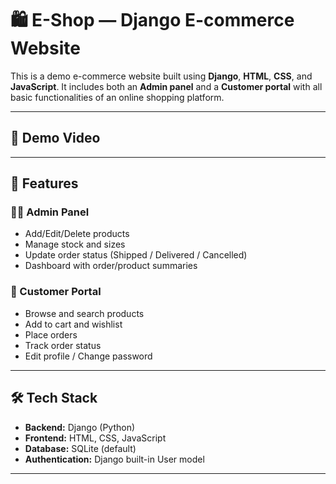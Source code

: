 # 🛍️ E-Shop — Django E-commerce Website

This is a demo e-commerce website built using **Django**, **HTML**, **CSS**, and **JavaScript**. It includes both an **Admin panel** and a **Customer portal** with all basic functionalities of an online shopping platform.

---

## 🎥 Demo Video

---

## 🔑 Features

### 🧑‍💼 Admin Panel
- Add/Edit/Delete products
- Manage stock and sizes
- Update order status (Shipped / Delivered / Cancelled)
- Dashboard with order/product summaries

### 🛒 Customer Portal
- Browse and search products
- Add to cart and wishlist
- Place orders
- Track order status
- Edit profile / Change password

---

## 🛠 Tech Stack

- **Backend:** Django (Python)
- **Frontend:** HTML, CSS, JavaScript
- **Database:** SQLite (default)
- **Authentication:** Django built-in User model

---


